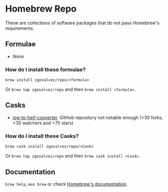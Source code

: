 # Homebrew Repo

These are collections of software packages that do not pass Homebrew's requirements.

## Formulae

* _None_

### How do I install these formulae?
`brew install zgosalvez/repo/<formula>`

Or `brew tap zgosalvez/repo` and then `brew install <formula>`.

## Casks

* [jpg-to-heif-converter](https://github.com/makoni/jpg-to-heif-converter/issues/12). GitHub repository not notable enough (<30 forks, <30 watchers and <75 stars)

### How do I install these Casks?
`brew cask install zgosalvez/repo/<Cask>`

Or `brew tap zgosalvez/repo` and then `brew cask install <Cask>`.

## Documentation
`brew help`, `man brew` or check [Homebrew's documentation](https://docs.brew.sh).

